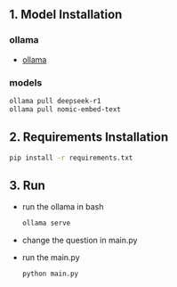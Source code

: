 ## 1. Model Installation

### ollama

- [ollama](https://github.com/ollama/ollama)

### models


```bash
ollama pull deepseek-r1
ollama pull nomic-embed-text
```

## 2. Requirements Installation

```bash
pip install -r requirements.txt
```

## 3. Run

- run the ollama in bash

    ```bash
    ollama serve
    ```

- change the question in main.py

- run the main.py

    ```bash
    python main.py
    ```
